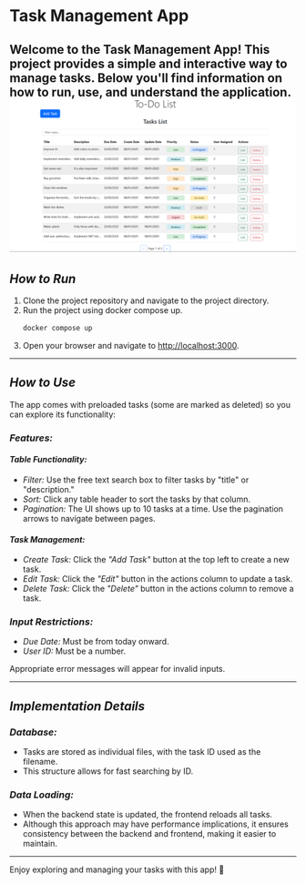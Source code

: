 # Task Management App

Welcome to the Task Management App! This project provides a simple and interactive way to manage tasks. Below you'll find information on how to run, use, and understand the application.
![Description of the image](assets/ToDoList.png)
---

## *How to Run*

1. Clone the project repository and navigate to the project directory.
2. Run the project using docker compose up.
    ```bash
    docker compose up
    ```
3. Open your browser and navigate to [http://localhost:3000](http://localhost:3000).

---

## *How to Use*

The app comes with preloaded tasks (some are marked as deleted) so you can explore its functionality:

### *Features:*

#### *Table Functionality:*
- *Filter:* Use the free text search box to filter tasks by "title" or "description."
- *Sort:* Click any table header to sort the tasks by that column.
- *Pagination:* The UI shows up to 10 tasks at a time. Use the pagination arrows to navigate between pages.

#### *Task Management:*
- *Create Task:* Click the *"Add Task"* button at the top left to create a new task.
- *Edit Task:* Click the *"Edit"* button in the actions column to update a task.
- *Delete Task:* Click the *"Delete"* button in the actions column to remove a task.

### *Input Restrictions:*
- *Due Date:* Must be from today onward.
- *User ID:* Must be a number.

Appropriate error messages will appear for invalid inputs.

---

## *Implementation Details*

### *Database:*
- Tasks are stored as individual files, with the task ID used as the filename.
- This structure allows for fast searching by ID.

### *Data Loading:*
- When the backend state is updated, the frontend reloads all tasks. 
- Although this approach may have performance implications, it ensures consistency between the backend and frontend, making it easier to maintain.

---

Enjoy exploring and managing your tasks with this app! 🚀